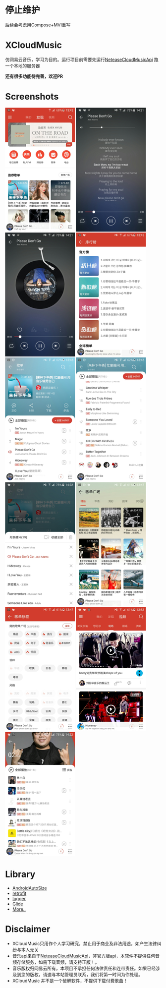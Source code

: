 # 停止维护

后续会考虑用Compose+MVI重写

# XCloudMusic

仿网易云音乐，学习为目的。运行项目前需要先运行[NeteaseCloudMusicApi](https://github.com/Binaryify/NeteaseCloudMusicApi) 跑一个本地的服务器

**还有很多功能待完善，欢迎PR**


# Screenshots

<p>
<img src="img/img1.jpeg" width="225" height="400"/>
<img src="img/img10.jpeg" width="225" height="400"/>
<img src="img/img11.jpeg" width="225" height="400"/>
<img src="img/img2.jpeg" width="225" height="400"/>
<img src="img/img3.jpeg" width="225" height="400"/>
<img src="img/img4.jpeg" width="225" height="400"/>
<img src="img/img9.jpeg" width="225" height="400"/>
<img src="img/img5.jpeg" width="225" height="400"/>
<img src="img/img6.jpeg" width="225" height="400"/>
<img src="img/img7.jpeg" width="225" height="400"/>
<img src="img/img8.jpeg" width="225" height="400"/>
</p>

# Library

- [AndroidAutoSize](https://github.com/JessYanCoding/AndroidAutoSize)
- [retrofit](https://github.com/square/retrofit)
- [logger](https://github.com/orhanobut/logger)
- [Glide](https://github.com/bumptech/glide)
- [More..](https://github.com/masterxing/XCloudMusic/blob/master/lib_opensource/build.gradle)

# Disclaimer
- XCloudMusic只用作个人学习研究，禁止用于商业及非法用途，如产生法律纠纷与本人无关
- 音乐api来自于[NeteaseCloudMusicApi](https://github.com/Binaryify/NeteaseCloudMusicApi)，非官方版api，本软件不提供任何音频存储服务，如需下载音频，请支持正版！。
- 音乐版权归网易云所有，本项目不承担任何法律责任和连带责任。如果已经涉及到您的版权，请速与本站管理员联系，我们将第一时间为你处理。
- XCloudMusic 并不是一个破解软件，不提供下载付费歌曲！
